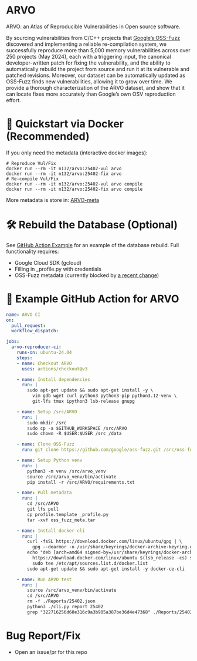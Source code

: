 # ARVO

ARVO: an Atlas of Reproducible Vulnerabilities in
Open source software.

By sourcing vulnerabilities from C/C++ projects that [Google’s OSS-Fuzz][2] discovered and
implementing a reliable re-compilation system, we successfully reproduce more than 5,000 memory vulnerabilities across over 250 projects (May 2024), each with a triggering input, the canonical developer-written patch for fixing the vulnerability, and the ability to automatically rebuild the project from source and run it at its vulnerable and patched revisions. Moreover, our dataset can be automatically updated as OSS-Fuzz finds new vulnerabilities, allowing it to grow over time. We provide a thorough characterization of the ARVO dataset, and show that it can locate fixes more accurately than Google’s own OSV reproduction effort.

# 🚀 Quickstart via Docker (Recommended)

If you only need the metadata (interactive docker images):

```shell
# Reproduce Vul/Fix
docker run --rm -it n132/arvo:25402-vul arvo
docker run --rm -it n132/arvo:25402-fix arvo
# Re-compile Vul/Fix
docker run --rm -it n132/arvo:25402-vul arvo compile 
docker run --rm -it n132/arvo:25402-fix arvo compile
```

More metadata is store in: [ARVO-meta][3]
# 🛠️ Rebuild the Database (Optional)

See [GitHub Action Example][5] for an example of the database rebuild. Full functionality requires:

- Google Cloud SDK (gcloud)
- Filling in _profile.py with credentials
- OSS-Fuzz metadata (currently blocked by [a recent change][5])

# 🔧 Example GitHub Action for ARVO

```yaml
name: ARVO CI
on:
  pull_request:
  workflow_dispatch:

jobs:
  arvo-reproducer-ci:
    runs-on: ubuntu-24.04
    steps:
    - name: Checkout ARVO
      uses: actions/checkout@v3

    - name: Install dependencies
      run: |
        sudo apt-get update && sudo apt-get install -y \
          vim gdb wget curl python3 python3-pip python3.12-venv \
          git-lfs tmux ipython3 lsb-release gnupg

    - name: Setup /src/ARVO
      run: |
        sudo mkdir /src
        sudo cp -a $GITHUB_WORKSPACE /src/ARVO
        sudo chown -R $USER:$USER /src /data

    - name: Clone OSS-Fuzz
      run: git clone https://github.com/google/oss-fuzz.git /src/oss-fuzz

    - name: Setup Python venv
      run: |
        python3 -m venv /src/arvo_venv
        source /src/arvo_venv/bin/activate
        pip install -r /src/ARVO/requirements.txt

    - name: Pull metadata
      run: |
        cd /src/ARVO
        git lfs pull
        cp profile.template _profile.py
        tar -xvf oss_fuzz_meta.tar

    - name: Install docker-cli
      run: |
        curl -fsSL https://download.docker.com/linux/ubuntu/gpg | \
          gpg --dearmor -o /usr/share/keyrings/docker-archive-keyring.gpg
        echo "deb [arch=amd64 signed-by=/usr/share/keyrings/docker-archive-keyring.gpg] \
          https://download.docker.com/linux/ubuntu $(lsb_release -cs) stable" | \
          sudo tee /etc/apt/sources.list.d/docker.list
        sudo apt-get update && sudo apt-get install -y docker-ce-cli

    - name: Run ARVO test
      run: |
        source /src/arvo_venv/bin/activate
        cd /src/ARVO
        rm -f ./Reports/25402.json
        python3 ./cli.py report 25402
        grep "322716256d60e316c9a3b905a387be36d4e47368" ./Reports/25402.json
```
# Bug Report/Fix
- Open an issue/pr for this repo


[2]: https://github.com/google/oss-fuzz
[3]: https://github.com/n132/ARVO-Meta
[4]: https://github.com/n132/ARVO-Pub/blob/main/.github/workflows/arvo-ci.yml
[5]: https://github.com/google/oss-fuzz/issues/12732